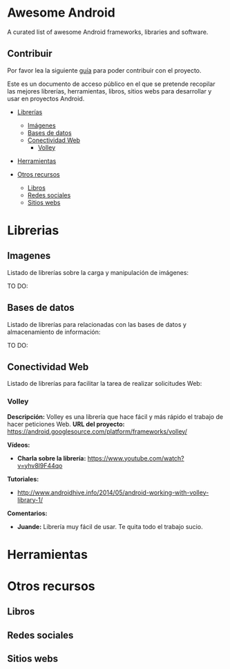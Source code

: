 Awesome Android
===============

A curated list of awesome Android frameworks, libraries and software.

## Contribuir

Por favor lea la siguiente [guía](CONTRIBUTING.md) para poder contribuir 
con el 
proyecto.

Este es un documento de acceso público en el que se pretende recopilar las mejores librerías, herramientas, libros, sitios webs para desarrollar y usar en proyectos Android.

- [Librerías](#librerias)

  - [Imágenes](#imagenes)
  - [Bases de datos](#bases-de-datos)
  - [Conectividad Web](#conectividad-web)
    - [Volley](#volley)

- [Herramientas](#herramientas)

- [Otros recursos](#otros-recursos)

  - [Libros](#libros)
  -  [Redes sociales](#redes-sociales)
  - [Sitios webs](#sitios-webs)

# Librerias

## Imagenes

Listado de librerías sobre la carga y manipulación de imágenes:

TO DO:

## Bases de datos

Listado de librerías para relacionadas con las bases de datos y almacenamiento de información:

TO DO:

## Conectividad Web

Listado de librerías para facilitar la tarea de realizar solicitudes Web:

### Volley

**Descripción:** Volley es una librería que hace fácil y más rápido el trabajo de hacer peticiones Web.
**URL del proyecto:** https://android.googlesource.com/platform/frameworks/volley/

**Vídeos:**
- **Charla sobre la librería:** https://www.youtube.com/watch?v=yhv8l9F44qo

**Tutoriales:** 
- http://www.androidhive.info/2014/05/android-working-with-volley-library-1/

**Comentarios:**
- **Juande:** Librería muy fácil de usar. Te quita todo el trabajo sucio.

# Herramientas


# Otros recursos


## Libros


## Redes sociales


## Sitios webs